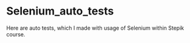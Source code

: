 # Selenium_auto_tests
Here are auto tests, which I made with usage of Selenium within Stepik course.
